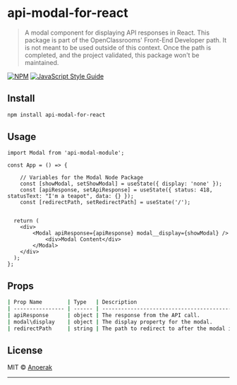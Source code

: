 # api-modal-for-react

> A modal component for displaying API responses in React. This package is part of the OpenClassrooms' Front-End Developer path. It is not meant to be used outside of this context. Once the path is completed, and the project validated, this package won't be maintained.

[![NPM](https://img.shields.io/npm/v/api-modal-for-react.svg)](https://www.npmjs.com/package/api-modal-for-react) [![JavaScript Style Guide](https://img.shields.io/badge/code_style-standard-brightgreen.svg)](https://standardjs.com)

## Install

```bash
npm install api-modal-for-react
```

## Usage

```tsx
import Modal from 'api-modal-module';

const App = () => {

	// Variables for the Modal Node Package
	const [showModal, setShowModal] = useState({ display: 'none' });
	const [apiResponse, setApiResponse] = useState({ status: 418, statusText: "I'm a teapot", data: {} });
	const [redirectPath, setRedirectPath] = useState('/');


  return (
	<div>
		<Modal apiResponse={apiResponse} modal__display={showModal} />
			<div>Modal Content</div>
	  	</Modal>
	</div>
  );
};
```

## Props

```bash
| Prop Name        | Type   | Description                                        |
| ---------------- | ------ | -------------------------------------------------- | ----------------------------------------------------------- |
| apiResponse      | object | The response from the API call.                    | e.g.: { status: 418, statusText: "I'm a teapot", data: {} } |
| modal\display    | object | The display property for the modal.                | e.g.: { display: 'flex'/'none' },                           |
| redirectPath     | string | The path to redirect to after the modal is closed. | e.g.: '/'                                                   |
```

## License

MIT © [Anoerak](https://github.com/Anoerak)

---
